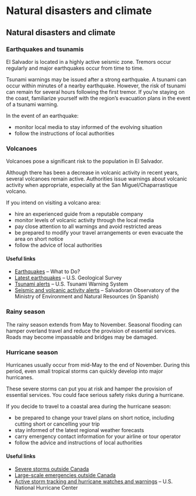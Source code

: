 # Natural disasters and climate

## Natural disasters and climate

### Earthquakes and tsunamis

El Salvador is located in a highly active seismic zone. Tremors occur regularly and major earthquakes occur from time to time.

Tsunami warnings may be issued after a strong earthquake. A tsunami can occur within minutes of a nearby earthquake. However, the risk of tsunami can remain for several hours following the first tremor. If you’re staying on the coast, familiarize yourself with the region’s evacuation plans in the event of a tsunami warning.

In the event of an earthquake:

* monitor local media to stay informed of the evolving situation
* follow the instructions of local authorities

### Volcanoes

Volcanoes pose a significant risk to the population in El Salvador.

Although there has been a decrease in volcanic activity in recent years, several volcanoes remain active. Authorities issue warnings about volcanic activity when appropriate, especially at the San Miguel/Chaparrastique volcano.

If you intend on visiting a volcano area:

* hire an experienced guide from a reputable company
* monitor levels of volcanic activity through the local media
* pay close attention to all warnings and avoid restricted areas
* be prepared to modify your travel arrangements or even evacuate the area on short notice
* follow the advice of local authorities

#### Useful links

* [Earthquakes](https://www.getprepared.gc.ca/cnt/rsrcs/pblctns/rthqks-wtd/index-en.aspx) – What to Do?
* [Latest earthquakes](https://earthquake.usgs.gov/earthquakes/map/) – U.S. Geological Survey
* [Tsunami alerts](http://tsunami.gov/) – U.S. Tsunami Warning System
* [Seismic and volcanic activity alerts](https://elobservatorio.marn.gob.sv/) – Salvadoran Observatory of the Ministry of Environment and Natural Resources (in Spanish)

### Rainy season

The rainy season extends from May to November. Seasonal flooding can hamper overland travel and reduce the provision of essential services. Roads may become impassable and bridges may be damaged.

### Hurricane season

Hurricanes usually occur from mid-May to the end of November. During this period, even small tropical storms can quickly develop into major hurricanes.

These severe storms can put you at risk and hamper the provision of essential services. You could face serious safety risks during a hurricane.

If you decide to travel to a coastal area during the hurricane season:

* be prepared to change your travel plans on short notice, including cutting short or cancelling your trip
* stay informed of the latest regional weather forecasts
* carry emergency contact information for your airline or tour operator
* follow the advice and instructions of local authorities

#### Useful links

* [Severe storms outside Canada](https://travel.gc.ca/travelling/health-safety/hurricanes-typhoons-cyclones-monsoons )
* [Large-scale emergencies outside Canada](https://travel.gc.ca/assistance/emergency-info/large-scale-emergencies-abroad)
* [Active storm tracking and hurricane watches and warnings](http://www.nhc.noaa.gov/) – U.S. National Hurricane Center
